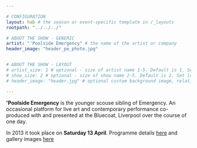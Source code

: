 ```yaml
---

# CONFIGURATION
layout: hab # the season or event-specific template in /_layouts
rootpath: "../../../"

# ABOUT THE SHOW - GENERIC
artist: "'Poolside Emergency" # the name of the artist or company
header_image: "header_pe_photo.jpg"    


# ABOUT THE SHOW - LAYOUT
# artist_size: 1 # optional - size of artist name 1-5. Default is 1. Set longer names to lower values
# show_size: 2 # optional - size of show name 2-5. Default is 2. Set longer names to lower values
# header_image: "header.jpg" # optional custom background image, relative to current page

---
```


**'Poolside Emergency** is the younger scouse sibling of Emergency.  An occasional platform for live art and contemporary performance co-produced with and presented at the Bluecoat, Liverpool over the course of one day.    

In 2013 it took place on **Saturday 13 April**. Programme details [here](/current/2013-poolside/index.html) and gallery images [here](/galleries/2013-poolside/index.html)    


